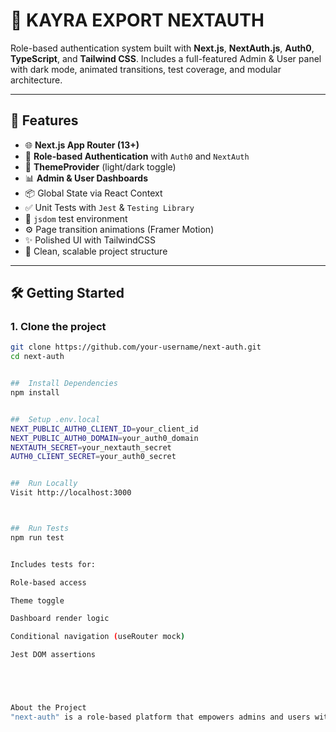 # 🔐 KAYRA EXPORT NEXTAUTH

Role-based authentication system built with **Next.js**, **NextAuth.js**, **Auth0**, **TypeScript**, and **Tailwind CSS**. Includes a full-featured Admin & User panel with dark mode, animated transitions, test coverage, and modular architecture.

---

## 🚀 Features

- 🌐 **Next.js App Router (13+)**
- 🔐 **Role-based Authentication** with `Auth0` and `NextAuth`
- 🎨 **ThemeProvider** (light/dark toggle)
- 📊 **Admin & User Dashboards**
- 📦 Global State via React Context
- ✅ Unit Tests with `Jest` & `Testing Library`
- 🧪 `jsdom` test environment
- ⚙️ Page transition animations (Framer Motion)
- ✨ Polished UI with TailwindCSS
- 🧼 Clean, scalable project structure

---

## 🛠️ Getting Started

### 1. Clone the project

```bash
git clone https://github.com/your-username/next-auth.git
cd next-auth


##  Install Dependencies
npm install


##  Setup .env.local
NEXT_PUBLIC_AUTH0_CLIENT_ID=your_client_id
NEXT_PUBLIC_AUTH0_DOMAIN=your_auth0_domain
NEXTAUTH_SECRET=your_nextauth_secret
AUTH0_CLIENT_SECRET=your_auth0_secret


##  Run Locally
Visit http://localhost:3000



##  Run Tests
npm run test


Includes tests for:

Role-based access

Theme toggle

Dashboard render logic

Conditional navigation (useRouter mock)

Jest DOM assertions





About the Project
"next-auth" is a role-based platform that empowers admins and users with tailored dashboard experiences, responsive UI, and real-time data filtering. Designed with production readiness, scalability, and testing in mind.




